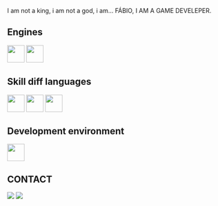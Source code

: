 I am not a king, i am not a god, i am... FÁBIO, I AM A GAME DEVELEPER.

## Engines
<img loading="lazy" src="https://cdn.jsdelivr.net/gh/devicons/devicon@latest/icons/unity/unity-plain.svg" width="40" height="40" /> <img loading="lazy" src="https://cdn.jsdelivr.net/gh/devicons/devicon@latest/icons/godot/godot-original.svg" width="40" height="40" />

## Skill diff languages
<img loading="lazy" src="https://cdn.jsdelivr.net/gh/devicons/devicon@latest/icons/cplusplus/cplusplus-plain.svg" width="40" height="40" /> <img loading="lazy" src="https://cdn.jsdelivr.net/gh/devicons/devicon@latest/icons/c/c-plain.svg" width="40" height="40" /> <img loading="lazy" src="https://cdn.jsdelivr.net/gh/devicons/devicon@latest/icons/csharp/csharp-plain.svg" width="40" height="40" />

## Development environment
<img loading="lazy" src="https://cdn.jsdelivr.net/gh/devicons/devicon@latest/icons/visualstudio/visualstudio-plain.svg" width="40" height="40" />

## CONTACT
<a href="https://fabiogdsp" target="_blank"><img loading="lazy" src="https://img.shields.io/badge/-Instagram-%23E4405F?style=for-the-badge&logo=instagram&logoColor=white" target="_blank"></a>
<a href = "mailto:contato@galvaofabio2019@gmail.com"><img loading="lazy" src="https://img.shields.io/badge/Gmail-D14836?style=for-the-badge&logo=gmail&logoColor=white" target="_blank"></a>
